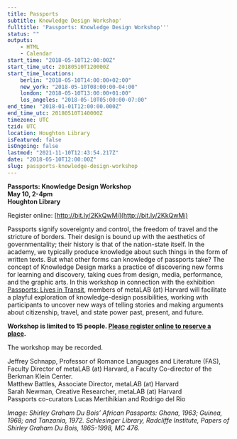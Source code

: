 ```yaml
---
title: Passports
subtitle: Knowledge Design Workshop'
fulltitle: 'Passports: Knowledge Design Workshop'''
status: ""
outputs:
    - HTML
    - Calendar
start_time: "2018-05-10T12:00:00Z"
start_time_utc: 20180510T120000Z
start_time_locations:
    berlin: "2018-05-10T14:00:00+02:00"
    new_york: "2018-05-10T08:00:00-04:00"
    london: "2018-05-10T13:00:00+01:00"
    los_angeles: "2018-05-10T05:00:00-07:00"
end_time: "2018-01-01T12:00:00.000Z"
end_time_utc: 20180510T140000Z
timezone: UTC
tzid: UTC
location: Houghton Library
isFeatured: false
isOngoing: false
lastmod: "2021-11-10T12:43:54.217Z"
date: "2018-05-10T12:00:00Z"
slug: passports-knowledge-design-workshop
---
```

**Passports: Knowledge Design Workshop**<br />
**May 10, 2-4pm**<br />
**Houghton Library**

Register online: [http://bit.ly/2KkQwMi](http://bit.ly/2KkQwMi)



Passports signify sovereignty and control, the freedom of travel and the stricture of borders. Their design is bound up with the aesthetics of governmentality; their history is that of the nation-state itself. In the academy, we typically produce knowledge about such things in the form of written texts. But what other forms can knowledge of passports take? The concept of Knowledge Design marks a practice of discovering new forms for learning and discovery, taking cues from design, media, performance, and the graphic arts. In this workshop in connection with the exhibition [Passports: Lives in Transit](http://houghton75.org/exhibitions-list/), members of metaLAB (at) Harvard will facilitate a playful exploration of knowledge-design possibilities, working with participants to uncover new ways of telling stories and making arguments about citizenship, travel, and state power past, present, and future.

**Workshop is limited to 15 people. [Please register online to reserve a place](http://bit.ly/2KkQwMi).**

The workshop may be recorded.

Jeffrey Schnapp, Professor of Romance Languages and Literature (FAS), Faculty Director of metaLAB (at) Harvard, a Faculty Co-director of the Berkman Klein Center.<br />
Matthew Battles, Associate Director, metaLAB (at) Harvard<br />
Sarah Newman, Creative Researcher, metaLAB (at) Harvard<br />
Passports co-curators Lucas Mertihikian and Rodrigo del Rio<br />

*Image: Shirley Graham Du Bois’ African Passports: Ghana, 1963; Guinea, 1968; and Tanzania, 1972. Schlesinger Library, Radcliffe Institute, Papers of Shirley Graham Du Bois, 1865-1998, MC 476.*
